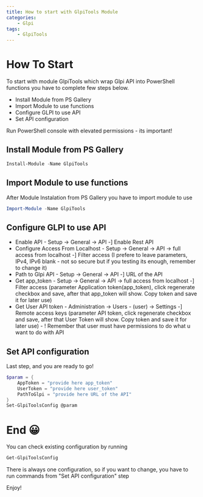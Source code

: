 ```yaml
---
title: How to start with GlpiTools Module
categories:
    - Glpi
tags:
    - GlpiTools
---
```

# How To Start
To start with module GlpiTools which wrap Glpi API into PowerShell functions you have to complete few steps below. 
- Install Module from PS Gallery 
- Import Module to use functions
- Configure GLPI to use API
- Set API configuration 

Run PowerShell console with elevated permissions - its important! 
## Install Module from PS Gallery 
```powershell
Install-Module -Name GlpiTools 
```

## Import Module to use functions
After Module Instalation from PS Gallery you have to import module to use
```powershell
Import-Module -Name GlpiTools 
```

## Configure GLPI to use API
 * Enable API - Setup -> General -> API -] Enable Rest API
 * Configure Access From Localhost - Setup -> General -> API -> full access from localhost -] Filter access (I prefere to leave parameters, IPv4, IPv6 blank - not so secure but if you testing its enough, remember to change it)
 * Path to Glpi API - Setup -> General -> API -] URL of the API 
 * Get app_token - Setup -> General -> API -> full access from localhost -] Filter access (parameter Application token(app_token), click regenerate checkbox and save, after that app_token will show. Copy token and save it for later use)
 * Get User API token - Administration -> Users - (user) -> Settings -] Remote access keys (parameter API token, click regenerate checkbox and save, after that User Token will show. Copy token and save it for later use) - ! Remember that user must have permissions to do what u want to do with API

## Set API configuration
Last step, and you are ready to go! 
```powershell 
$param = {
    AppToken = "provide here app_token"
    UserToken = "provide here user_token"
    PathToGlpi = "provide here URL of the API"
}
Set-GlpiToolsConfig @param
```
# End 😀
You can check existing configuration by running
```powershell
Get-GlpiToolsConfig
```
There is always one configuration, so if you want to change, you have to run commands from "Set API configuration" step 

Enjoy! 